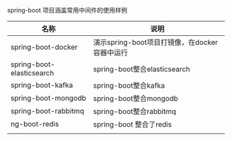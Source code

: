 spring-boot 项目涵盖常用中间件的使用样例

| 名称                      | 说明                                          |
| ------------------------- | --------------------------------------------- |
| spring-boot-docker        | 演示spring-boot项目打镜像，在docker容器中运行 |
| spring-boot-elasticsearch | spring-boot整合elasticsearch                  |
| spring-boot-kafka         | spring-boot整合kafka                          |
| spring-boot-mongodb       | spring-boot整合mongodb                        |
| spring-boot-rabbitmq      | spring-boot整合rabbitmq                       |
| ng-boot-redis             | spring-boot 整合了redis                       |
|                           |                                               |

